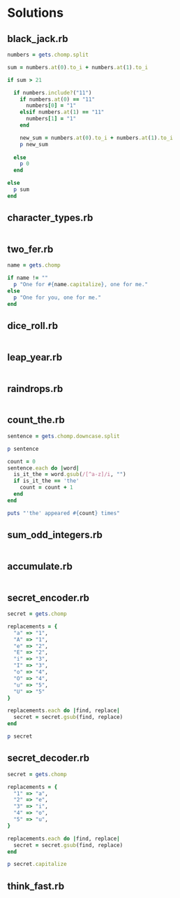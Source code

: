 # Solutions

## black_jack.rb

```ruby
numbers = gets.chomp.split

sum = numbers.at(0).to_i + numbers.at(1).to_i

if sum > 21

  if numbers.include?("11")
    if numbers.at(0) == "11"
      numbers[0] = "1"
    elsif numbers.at(1) == "11"
      numbers[1] = "1"
    end

    new_sum = numbers.at(0).to_i + numbers.at(1).to_i
    p new_sum
    
  else
    p 0
  end

else
  p sum
end
```

## character_types.rb

```ruby

```

## two_fer.rb

```ruby
name = gets.chomp

if name != ""
  p "One for #{name.capitalize}, one for me."
else
  p "One for you, one for me."
end
```

## dice_roll.rb

```ruby
```

## leap_year.rb

```ruby
```

## raindrops.rb

```ruby
```

## count_the.rb

```ruby
sentence = gets.chomp.downcase.split

p sentence

count = 0
sentence.each do |word|
  is_it_the = word.gsub(/[^a-z]/i, "")
  if is_it_the == 'the'
    count = count + 1
  end
end

puts "'the' appeared #{count} times"
```

## sum_odd_integers.rb

```ruby
```

## accumulate.rb

```ruby
```

## secret_encoder.rb

```ruby
secret = gets.chomp

replacements = {
  "a" => "1",
  "A" => "1",
  "e" => "2",
  "E" => "2",
  "i" => "3",
  "I" => "3",
  "o" => "4",
  "O" => "4",
  "u" => "5",
  "U" => "5"
}

replacements.each do |find, replace|
  secret = secret.gsub(find, replace)
end

p secret
```

## secret_decoder.rb

```ruby
secret = gets.chomp

replacements = {
  "1" => "a",
  "2" => "e",
  "3" => "i",
  "4" => "o",
  "5" => "u",
}

replacements.each do |find, replace|
  secret = secret.gsub(find, replace)
end

p secret.capitalize
```

## think_fast.rb

```ruby
```